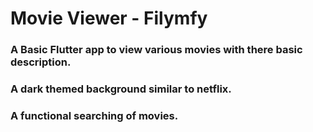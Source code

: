 # Movie Viewer - Filymfy

### A Basic Flutter app to view various movies with there basic description.
### A dark themed background similar to netflix.
### A functional searching of movies.

